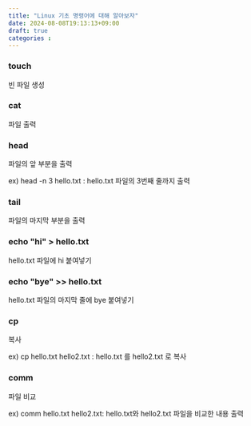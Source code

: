 ```yaml
---
title: "Linux 기초 명령어에 대해 알아보자"
date: 2024-08-08T19:13:13+09:00
draft: true
categories :
---
```


### touch
빈 파일 생성

### cat
파일 출력

### head
파일의 앞 부분을 출력

ex) head -n 3 hello.txt : hello.txt 파일의 3번째 줄까지 출력

### tail
파일의 마지막 부분을 출력

### echo "hi" > hello.txt
hello.txt 파일에 hi 붙여넣기

### echo "bye" >> hello.txt
hello.txt 파일의 마지막 줄에 bye 붙여넣기

### cp
복사

ex) cp hello.txt hello2.txt : hello.txt 를 hello2.txt 로 복사

### comm
파일 비교

ex) comm hello.txt hello2.txt: hello.txt와 hello2.txt 파일을 비교한 내용 출력

